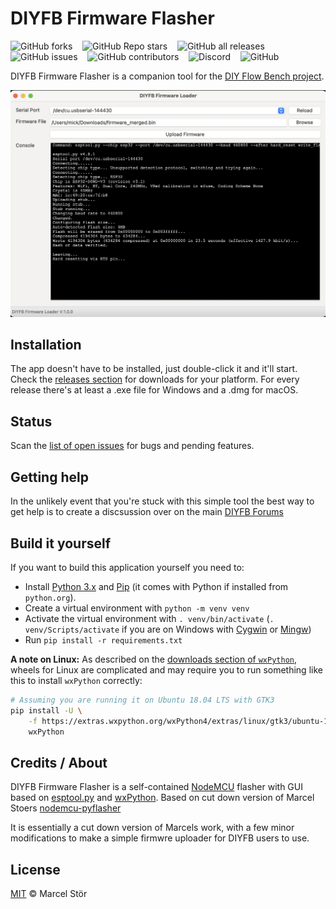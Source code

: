 # DIYFB Firmware Flasher


![GitHub forks](https://img.shields.io/github/forks/deeemm/DIYFB-firmware-flasher?style=social) &nbsp;&nbsp; ![GitHub Repo stars](https://img.shields.io/github/stars/deeemm/DIYFB-firmware-flasher?style=social) &nbsp;&nbsp; ![GitHub all releases](https://img.shields.io/github/downloads-pre/deeemm/DIYFB-firmware-flasher/total?logo=github&include_prereleases=true) &nbsp;&nbsp; ![GitHub issues](https://img.shields.io/github/issues-raw/deeemm/DIYFB-firmware-flasher?logo=github) &nbsp;&nbsp; ![GitHub contributors](https://img.shields.io/github/contributors/deeemm/DIYFB-firmware-flasher?logo=github) &nbsp;&nbsp; ![Discord](https://img.shields.io/discord/762654320444440587?logo=discord) &nbsp;&nbsp; ![GitHub](https://img.shields.io/github/license/deeemm/DIYFB-firmware-flasher?logo=mit) 

DIYFB Firmware Flasher is a companion tool for the [DIY Flow Bench project](https://github.com/DeeEmm/DIY-Flow-Bench/).

![Image of DIYFB Firmware Flasher GUI](images/gui.png)


## Installation
 The app doesn't have to be installed, just double-click it and it'll start. Check the [releases section](https://github.com/DeeEmm/DIYFB-Firmware-Flasher/releases) for downloads for your platform. For every release there's at least a .exe file for Windows and a .dmg for macOS.

## Status
Scan the [list of open issues](https://github.com/DeeEmm/DIYFB-Firmware-Flasher/issues) for bugs and pending features.


## Getting help
In the unlikely event that you're stuck with this simple tool the best way to get help is to create a discsussion over on the main [DIYFB Forums](https://github.com/DeeEmm/DIY-Flow-Bench/discussions) 


## Build it yourself
If you want to build this application yourself you need to:

- Install [Python 3.x](https://www.python.org/downloads/) and [Pip](https://pip.pypa.io/en/stable/installing/) (it comes with Python if installed from `python.org`).
- Create a virtual environment with `python -m venv venv`
- Activate the virtual environment with `. venv/bin/activate` (`. venv/Scripts/activate` if you are on Windows with [Cygwin](https://www.cygwin.com/) or [Mingw](http://mingw.org/))
- Run `pip install -r requirements.txt`

**A note on Linux:** As described on the [downloads section of `wxPython`](https://www.wxpython.org/pages/downloads/), wheels for Linux are complicated and may require you to run something like this to install `wxPython` correctly:

```bash
# Assuming you are running it on Ubuntu 18.04 LTS with GTK3
pip install -U \
    -f https://extras.wxpython.org/wxPython4/extras/linux/gtk3/ubuntu-18.04 \
    wxPython
```

## Credits / About

DIYFB Firmware Flasher is a self-contained [NodeMCU](https://github.com/nodemcu/nodemcu-firmware) flasher with GUI based on [esptool.py](https://github.com/espressif/esptool) and [wxPython](https://www.wxpython.org/). Based on cut down version of Marcel Stoers [nodemcu-pyflasher](https://github.com/marcelstoer/nodemcu-pyflasher)

It is essentially a cut down version of Marcels work, with a few minor modifications to make a simple firmwre uploader for DIYFB users to use. 

## License
[MIT](http://opensource.org/licenses/MIT) © Marcel Stör
